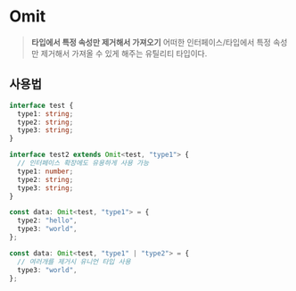 # Omit

> **타입에서 특정 속성만 제거해서 가져오기**
> 어떠한 인터페이스/타입에서 특정 속성만 제거해서 가져올 수 있게 해주는 유틸리티 타입이다.

## 사용법

```ts
interface test {
  type1: string;
  type2: string;
  type3: string;
}

interface test2 extends Omit<test, "type1"> {
  // 인터페이스 확장에도 유용하게 사용 가능
  type1: number;
  type2: string;
  type3: string;
}

const data: Omit<test, "type1"> = {
  type2: "hello",
  type3: "world",
};

const data: Omit<test, "type1" | "type2"> = {
  // 여러개를 제거시 유니언 타입 사용
  type3: "world",
};
```
